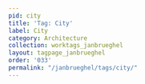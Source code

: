 ```yaml
---
pid: city
title: 'Tag: City'
label: City
category: Architecture
collection: worktags_janbrueghel
layout: tagpage_janbrueghel
order: '033'
permalink: "/janbrueghel/tags/city/"
---
```


